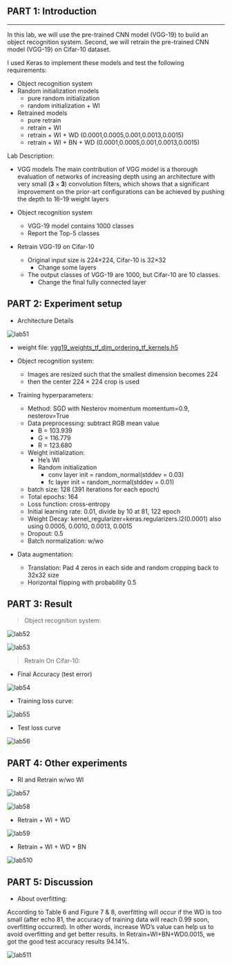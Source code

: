 ## PART 1: Introduction
---

In this lab, we will use the pre-trained CNN model (VGG-19) to build an object recognition system. Second, we will retrain the pre-trained CNN model (VGG-19) on Cifar-10 dataset.

I used Keras to implement these models and test the following requirements:

- Object recognition system 
- Random initialization models
    - pure random initialization 
    - random initialization + WI
- Retrained models
    - pure retrain
    - retrain + WI 
    - retrain + WI + WD (0.0001,0.0005,0.001,0.0013,0.0015)
    - retrain + WI + BN + WD (0.0001,0.0005,0.001,0.0013,0.0015)

Lab Description: 

- VGG models
The main contribution of VGG model is a thorough evaluation of networks of increasing depth using an architecture with very small (𝟑 × 𝟑) convolution filters, which shows that a significant improvement on the prior-art configurations can be achieved by pushing the depth to 16–19 weight layers

- Object recognition system
    - VGG-19 model contains 1000 classes
    - Report the Top-5 classes

- Retrain VGG-19 on Cifar-10
    - Original input size is 224×224, Cifar-10 is 32×32
        - Change some layers
    - The output classes of VGG-19 are 1000, but Cifar-10 are 10 classes.
        - Change the final fully connected layer

## PART 2: Experiment setup

- Architecture Details

![lab51][1]

- weight file:  [vgg19_weights_tf_dim_ordering_tf_kernels.h5][2]

- Object recognition system:
    - Images are resized such that the smallest dimension becomes 224
    - then the center 224 × 224 crop is used

- Training hyperparameters:
    - Method: SGD with Nesterov momentum momentum=0.9, nesterov=True 
    - Data preprocessing: subtract RGB mean value 
        - B = 103.939 
        - G = 116.779
        - R = 123.680
    - Weight initialization: 
        - He’s WI
        - Random initialization
            - conv layer init = random_normal(stddev = 0.03)
            - fc layer init = random_normal(stddev = 0.01)
    - batch size: 128 (391 iterations for each epoch)
    - Total epochs: 164
    - Loss function: cross-entropy
    - Initial learning rate: 0.01, divide by 10 at 81, 122 epoch
    - Weight Decay: kernel_regularizer=keras.regularizers.l2(0.0001) also using 0.0005, 0.0010, 0.0013, 0.0015
    - Dropout: 0.5 
    - Batch normalization: w/wo

- Data augmentation: 
    - Translation: Pad 4 zeros in each side and random cropping back to 32x32 size 
    - Horizontal flipping with probability 0.5


## PART 3: Result

> Object recognition system:

![lab52][3]

![lab53][4]

> Retrain On Cifar-10:

- Final Accuracy (test error)

![lab54][5]

- Training loss curve:

![lab55][6]

- Test loss curve

![lab56][7]


## PART 4: Other experiments

- RI and Retrain w/wo WI

![lab57][8]

![lab58][9]

- Retrain + WI + WD

![lab59][10]

- Retrain + WI + WD + BN

![lab510][11]

## PART 5: Discussion 

- About overfitting:

According to Table 6 and Figure 7 & 8, overfitting will occur if the WD is too small (after echo 81, the accuracy of training data will reach 0.99 soon, overfitting occurred).
In other words, increase WD’s value can help us to avoid overfitting and get better results.
In Retrain+WI+BN+WD0.0015, we got the good test accuracy results 94.14%.

![lab511][12]


  [1]: http://7xi3e9.com1.z0.glb.clouddn.com/lab51.jpg
  [2]: https://github.com/fchollet/deep-learning-models/releases/
  [3]: http://7xi3e9.com1.z0.glb.clouddn.com/lab52.png
  [4]: http://7xi3e9.com1.z0.glb.clouddn.com/lab53.jpg
  [5]: http://7xi3e9.com1.z0.glb.clouddn.com/lab54.jpg
  [6]: http://7xi3e9.com1.z0.glb.clouddn.com/lab55.jpg
  [7]: http://7xi3e9.com1.z0.glb.clouddn.com/lab56.jpg
  [8]: http://7xi3e9.com1.z0.glb.clouddn.com/lab57.jpg
  [9]: http://7xi3e9.com1.z0.glb.clouddn.com/lab58.jpg
  [10]: http://7xi3e9.com1.z0.glb.clouddn.com/lab59.jpg
  [11]: http://7xi3e9.com1.z0.glb.clouddn.com/lab510.jpg
  [12]: http://7xi3e9.com1.z0.glb.clouddn.com/lab511.jpg